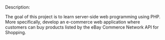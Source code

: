 Description:

The goal of this project is to learn server-side web programming using PHP. More specifically, develop an e-commerce web application where customers can buy products listed by the eBay Commerce Network API for Shopping.
